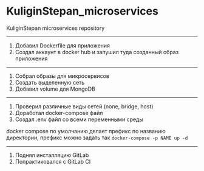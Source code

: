 # KuliginStepan_microservices
KuliginStepan microservices repository

---
1. Добавил Dockerfile для приложения
2. Создал аккаунт в docker hub и запушил туда созданный образ приложения
---
1. Собрал образы для микросервисов
2. Создать выделенную сеть
3. Добавил volume для MongoDB
---
1. Проверил различные виды сетей (none, bridge, host)
2. Доработал docker-compose файл
3. Создал .env файл со всеми переменными среды

docker compose по умолчанию делает префикс по названию директории, префикс можно задать так `docker-compose -p NAME up -d`

---
1. Поднял инсталляцию GitLab
2. Попрактиковался с GitLab CI
